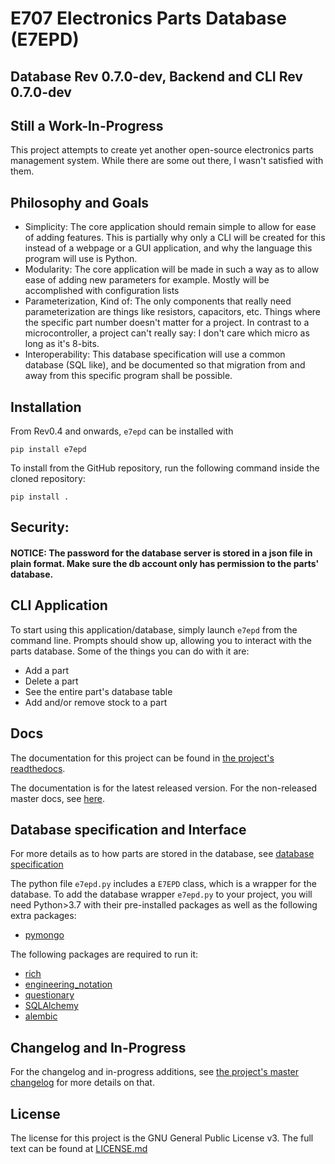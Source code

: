 # E707 Electronics Parts Database (E7EPD)
## Database Rev 0.7.0-dev, Backend and CLI Rev 0.7.0-dev
## Still a Work-In-Progress

This project attempts to create yet another open-source electronics parts management system. While there are some out
there, I wasn't satisfied with them.

## Philosophy and Goals
- Simplicity: The core application should remain simple to allow for ease of adding features. This is partially
  why only a CLI will be created for this instead of a webpage or a GUI application, and why the language this program
  will use is Python.
- Modularity: The core application will be made in such a way as to allow ease of adding new parameters for example.
  Mostly will be accomplished with configuration lists
- Parameterization, Kind of: The only components that really need parameterization are things like resistors, capacitors, etc.
  Things where the specific part number doesn't matter for a project. 
  In contrast to a microcontroller, a project can't really say: I don't care which micro as long as it's 8-bits.
- Interoperability: This database specification will use a common database (SQL like), and be documented so that
  migration from and away from this specific program shall be possible.

## Installation
From Rev0.4 and onwards, `e7epd` can be installed with
```
pip install e7epd
```
To install from the GitHub repository, run the following command inside the cloned repository:
```
pip install .
```
  
## Security:
#### NOTICE: The password for the database server is stored in a json file in plain format. Make sure the db account only has permission to the parts' database.

## CLI Application
To start using this application/database, simply launch `e7epd` from the command line. Prompts should show up, allowing you to interact with the 
parts database. Some of the things you can do with it are:
- Add a part
- Delete a part
- See the entire part's database table
- Add and/or remove stock to a part

## Docs
The documentation for this project can be found in [the project's readthedocs](https://e7epd.readthedocs.io/).

The documentation is for the latest released version. For the non-released master docs, see [here](https://e7epd.readthedocs.io/en/latest/).

## Database specification and Interface
For more details as to how parts are stored in the database, see [database specification](https://e7epd.readthedocs.io/en/latest/database_spec.html)

The python file `e7epd.py` includes a `E7EPD` class, which is a wrapper for the database.
To add the database wrapper `e7epd.py` to your project, you will need Python>3.7 with their pre-installed packages as well as the following extra packages:
- [pymongo](https://pypi.org/project/pymongo/)
  
The following packages are required to run it:
- [rich](https://pypi.org/project/rich/)
- [engineering_notation](https://pypi.org/project/engineering-notation/)
- [questionary](https://pypi.org/project/questionary/)
- [SQLAlchemy](https://pypi.org/project/SQLAlchemy/)
- [alembic](https://pypi.org/project/alembic/)

## Changelog and In-Progress
For the changelog and in-progress additions, see [the project's master changelog](https://e7epd.readthedocs.io/en/latest/changelog.html) for more details on that.

## License

The license for this project is the GNU General Public License v3. The full text can be found at [LICENSE.md](LICENSE.md)
